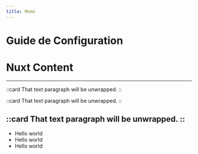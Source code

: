 ```yaml
---
title: Momo
---
```

# Guide de Configuration

# Nuxt Content


----
::card
That text paragraph will be unwrapped.
::

::card
That text paragraph will be unwrapped.
::

::card
That text paragraph will be unwrapped.
::
----

- Hello world
- Hello world
- Hello world